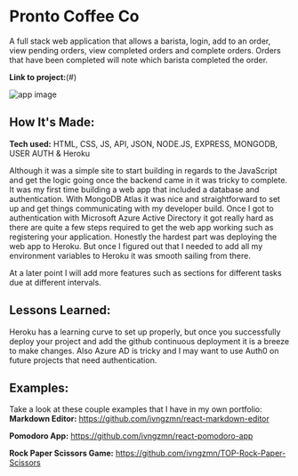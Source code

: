 # Pronto Coffee Co

A full stack web application that allows a barista, login, add to an order, view pending orders, view completed orders and complete orders. Orders that have been completed will note which barista completed the order.

**Link to project:**(#)

![app image](#)

## How It's Made:

**Tech used:** HTML, CSS, JS, API, JSON, NODE.JS, EXPRESS, MONGODB, USER AUTH & Heroku

Although it was a simple site to start building in regards to the JavaScript and get the logic going once the backend came in it was tricky to complete. It was my first time building a web app that included a database and authentication. With MongoDB Atlas it was nice and straightforward to set up and get things communicating with my developer build. Once I got to authentication with Microsoft Azure Active Directory it got really hard as there are quite a few steps required to get the web app working such as registering your application. Honestly the hardest part was deploying the web app to Heroku. But once I figured out that I needed to add all my environment variables to Heroku it was smooth sailing from there.

At a later point I will add more features such as sections for different tasks due at different intervals.

## Lessons Learned:

Heroku has a learning curve to set up properly, but once you successfully deploy your project and add the github continuous deployment it is a breeze to make changes. Also Azure AD is tricky and I may want to use Auth0 on future projects that need authentication.

## Examples:

Take a look at these couple examples that I have in my own portfolio:
**Markdown Editor:** https://github.com/ivngzmn/react-markdown-editor

**Pomodoro App:** https://github.com/ivngzmn/react-pomodoro-app

**Rock Paper Scissors Game:** https://github.com/ivngzmn/TOP-Rock-Paper-Scissors
